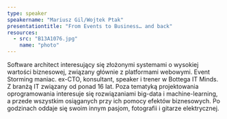 ```yaml
---
type: speaker
speakername: "Mariusz Gil/Wojtek Ptak"
presentationtitle: "From Events to Business… and back"
resources:
  - src: "B13A1076.jpg"
    name: "photo"
---
```

Software architect interesujący się złożonymi systemami o wysokiej wartości biznesowej, związany głównie z platformami webowymi. Event Storming maniac. ex-CTO, konsultant, speaker i trener w Bottega IT Minds. Z branżą IT związany od ponad 16 lat. Poza tematyką projektowania oprogramowania interesuje się rozwiązaniami big-data i machine-learning, a przede wszystkim osiąganych przy ich pomocy efektów biznesowych. Po godzinach oddaje się swoim innym pasjom, fotografii i gitarze elektrycznej.
